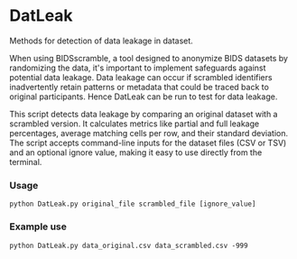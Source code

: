 # DatLeak
Methods for detection of data leakage in dataset.


When using BIDSscramble, a tool designed to anonymize BIDS datasets by randomizing the data, it's important to implement safeguards against potential data leakage. Data leakage can occur if scrambled identifiers inadvertently retain patterns or metadata that could be traced back to original participants. Hence DatLeak can be run to test for data leakage. 

This script detects data leakage by comparing an original dataset with a scrambled version. It calculates metrics like partial and full leakage percentages, average matching cells per row, and their standard deviation. The script accepts command-line inputs for the dataset files (CSV or TSV) and an optional ignore value, making it easy to use directly from the terminal.


### Usage 

```
python DatLeak.py original_file scrambled_file [ignore_value]
```

### Example use

```
python DatLeak.py data_original.csv data_scrambled.csv -999
```

